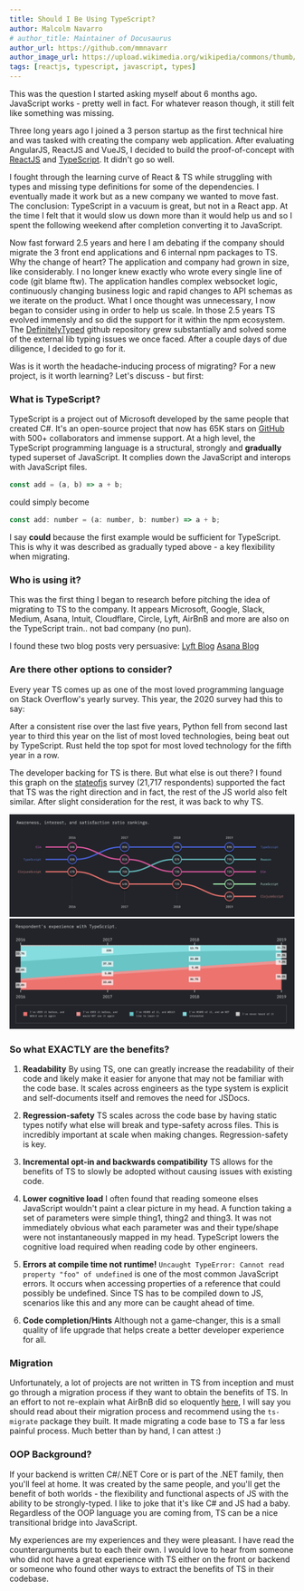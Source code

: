 ```yaml
---
title: Should I Be Using TypeScript?
author: Malcolm Navarro
# author_title: Maintainer of Docusaurus
author_url: https://github.com/mmnavarr
author_image_url: https://upload.wikimedia.org/wikipedia/commons/thumb/4/4c/Typescript_logo_2020.svg/1024px-Typescript_logo_2020.svg.png
tags: [reactjs, typescript, javascript, types]
---
```


This was the question I started asking myself about 6 months ago. JavaScript works - pretty well in fact. For whatever reason though, it still felt like something was missing.

Three long years ago I joined a 3 person startup as the first technical hire and was tasked with creating the company web application. After evaluating AngularJS, ReactJS and VueJS, I decided to build the proof-of-concept with [ReactJS](https://reactjs.org/) and [TypeScript](https://www.typescriptlang.org/). It didn't go so well.

<!--truncate-->

I fought through the learning curve of React & TS while struggling with types and missing type definitions for some of the dependencies. I eventually made it work but as a new company we wanted to move fast. The conclusion: TypeScript in a vacuum is great, but not in a React app. At the time I felt that it would slow us down more than it would help us and so I spent the following weekend after completion converting it to JavaScript.

Now fast forward 2.5 years and here I am debating if the company should migrate the 3 front end applications and 6 internal npm packages to TS. Why the change of heart? The application and company had grown in size, like considerably. I no longer knew exactly who wrote every single line of code (git blame ftw). The application handles complex websocket logic, continuously changing business logic and rapid changes to API schemas as we iterate on the product. What I once thought was unnecessary, I now began to consider using in order to help us scale. In those 2.5 years TS evolved immensly and so did the support for it within the npm ecosystem. The [DefinitelyTyped](https://github.com/DefinitelyTyped/DefinitelyTyped) github repository grew substantially and solved some of the external lib typing issues we once faced. After a couple days of due diligence, I decided to go for it.

Was is it worth the headache-inducing process of migrating? For a new project, is it worth learning? Let's discuss - but first:

### What is TypeScript?
TypeScript is a project out of Microsoft developed by the same people that created C#. It's an open-source project that now has 65K stars on [GitHub](https://github.com/microsoft/TypeScript/) with 500+ collaborators and immense support. At a high level, the TypeScript programming language is a structural, strongly and **gradually** typed superset of JavaScript. It complies down the JavaScript and interops with JavaScript files.

```javascript
const add = (a, b) => a + b;
```
could simply become
```javascript
const add: number = (a: number, b: number) => a + b;
```
I say __could__ because the first example would be sufficient for TypeScript. This is why it was described as gradually typed above - a key flexibility when migrating.

### Who is using it?
This was the first thing I began to research before pitching the idea of migrating to TS to the company. It appears Microsoft, Google, Slack, Medium, Asana, Intuit, Cloudflare, Circle, Lyft, AirBnB and more are also on the TypeScript train.. not bad company (no pun).

I found these two blog posts very persuasive:
[Lyft Blog](https://eng.lyft.com/typescript-at-lyft-64f0702346ea)
[Asana Blog](https://blog.asana.com/2014/11/asana-switching-typescript)

### Are there other options to consider?
Every year TS comes up as one of the most loved programming language on Stack Overflow's yearly survey. This year, the 2020 survey had this to say:
>
After a consistent rise over the last five years, Python fell from second last year to third this year on the list of most loved technologies, being beat out by TypeScript. Rust held the top spot for most loved technology for the fifth year in a row.

The developer backing for TS is there. But what else is out there? I found this graph on the [stateofjs](https://2019.stateofjs.com/javascript-flavors/typescript/) survey (21,717 respondents) supported the fact that TS was the right direction and in fact, the rest of the JS world also felt similar. After slight consideration for the rest, it was back to why TS.

![](../static/img/js_flavors.png)
![](../static/img/ts_experience.png)

### So what EXACTLY are the benefits?
1) **Readability**
By using TS, one can greatly increase the readability of their code and likely make it easier for anyone that may not be familiar with the code base. It scales across engineers as the type system is explicit and self-documents itself and removes the need for JSDocs.

2) **Regression-safety**
TS scales across the code base by having static types notify what else will break and type-safety across files. This is incredibly important at scale when making changes. Regression-safety is key.

3) **Incremental opt-in and backwards compatibility**
TS allows for the benefits of TS to slowly be adopted without causing issues with existing code.

4) **Lower cognitive load**
I often found that reading someone elses JavaScript wouldn't paint a clear picture in my head. A function taking a set of parameters were simple thing1, thing2 and thing3. It was not immediately obvious what each parameter was and their type/shape were not instantaneously mapped in my head. TypeScript lowers the cognitive load required when reading code by other engineers.

5) **Errors at compile time not runtime!**
`Uncaught TypeError: Cannot read property "foo" of undefined` is one of the most common JavaScript errors. It occurs when accessing properties of a reference that could possibly be undefined. Since TS has to be compiled down to JS, scenarios like this and any more can be caught ahead of time.

6) **Code completion/Hints**
Although not a game-changer, this is a small quality of life upgrade that helps create a better developer experience for all.

### Migration
Unfortunately, a lot of projects are not written in TS from inception and must go through a migration process if they want to obtain the benefits of TS. In an effort to not re-explain what AirBnB did so eloquently [here](https://2019.stateofjs.com/javascript-flavors/typescript/), I will say you should read about their migration process and recommend using the `ts-migrate` package they built. It made migrating a code base to TS a far less painful process. Much better than by hand, I can attest :)

### OOP Background?
If your backend is written C#/.NET Core or is part of the .NET family, then you'll feel at home. It was created by the same people, and you'll get the benefit of both worlds - the flexibility and functional aspects of JS with the ability to be strongly-typed. I like to joke that it's like C# and JS had a baby. Regardless of the OOP language you are coming from, TS can be a nice transitional bridge into JavaScript.


My experiences are my experiences and they were pleasant. I have read the counterarguments but to each their own. I would love to hear from someone who did not have a great experience with TS either on the front or backend or someone who found other ways to extract the benefits of TS in their codebase.

